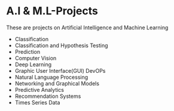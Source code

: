 # A.I & M.L-Projects
These are projects on Artificial Intelligence and Machine Learning
  * Classification
  * Classification and Hypothesis Testing
  * Prediction
  * Computer Vision
  * Deep Learning
  * Graphic User Interface(GUI) DevOPs
  * Natural Language Processing
  * Networking and Graphical Models
  * Predictive Analytics
  * Recommendation Systems
  * Times Series Data
